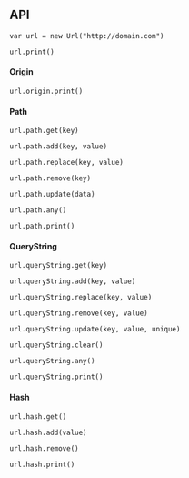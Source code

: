 ## API

`var url = new Url("http://domain.com")`

`url.print()`

#### Origin

`url.origin.print()`

#### Path

`url.path.get(key)`

`url.path.add(key, value)`

`url.path.replace(key, value)`

`url.path.remove(key)`

`url.path.update(data)`

`url.path.any()`

`url.path.print()`

#### QueryString

`url.queryString.get(key)`

`url.queryString.add(key, value)`

`url.queryString.replace(key, value)`

`url.queryString.remove(key, value)`

`url.queryString.update(key, value, unique)`

`url.queryString.clear()`

`url.queryString.any()`

`url.queryString.print()`

#### Hash

`url.hash.get()`

`url.hash.add(value)`

`url.hash.remove()`

`url.hash.print()`
